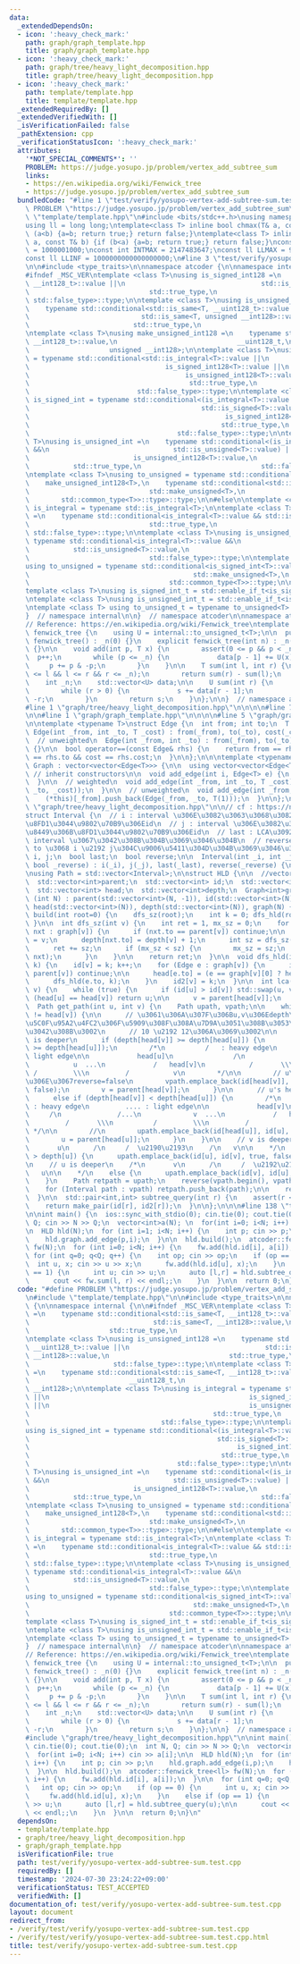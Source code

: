 ```yaml
---
data:
  _extendedDependsOn:
  - icon: ':heavy_check_mark:'
    path: graph/graph_template.hpp
    title: graph/graph_template.hpp
  - icon: ':heavy_check_mark:'
    path: graph/tree/heavy_light_decomposition.hpp
    title: graph/tree/heavy_light_decomposition.hpp
  - icon: ':heavy_check_mark:'
    path: template/template.hpp
    title: template/template.hpp
  _extendedRequiredBy: []
  _extendedVerifiedWith: []
  _isVerificationFailed: false
  _pathExtension: cpp
  _verificationStatusIcon: ':heavy_check_mark:'
  attributes:
    '*NOT_SPECIAL_COMMENTS*': ''
    PROBLEM: https://judge.yosupo.jp/problem/vertex_add_subtree_sum
    links:
    - https://en.wikipedia.org/wiki/Fenwick_tree
    - https://judge.yosupo.jp/problem/vertex_add_subtree_sum
  bundledCode: "#line 1 \"test/verify/yosupo-vertex-add-subtree-sum.test.cpp\"\n#define\
    \ PROBLEM \"https://judge.yosupo.jp/problem/vertex_add_subtree_sum\"\n#line 1\
    \ \"template/template.hpp\"\n#include <bits/stdc++.h>\nusing namespace std;\n\
    using ll = long long;\ntemplate<class T> inline bool chmax(T& a, const T& b) {if\
    \ (a<b) {a=b; return true;} return false;}\ntemplate<class T> inline bool chmin(T&\
    \ a, const T& b) {if (b<a) {a=b; return true;} return false;}\nconst int INTINF\
    \ = 1000001000;\nconst int INTMAX = 2147483647;\nconst ll LLMAX = 9223372036854775807;\n\
    const ll LLINF = 1000000000000000000;\n#line 3 \"test/verify/yosupo-vertex-add-subtree-sum.test.cpp\"\
    \n\n#include <type_traits>\n\nnamespace atcoder {\n\nnamespace internal {\n\n\
    #ifndef _MSC_VER\ntemplate <class T>\nusing is_signed_int128 =\n    typename std::conditional<std::is_same<T,\
    \ __int128_t>::value ||\n                                  std::is_same<T, __int128>::value,\n\
    \                              std::true_type,\n                             \
    \ std::false_type>::type;\n\ntemplate <class T>\nusing is_unsigned_int128 =\n\
    \    typename std::conditional<std::is_same<T, __uint128_t>::value ||\n      \
    \                            std::is_same<T, unsigned __int128>::value,\n    \
    \                          std::true_type,\n                              std::false_type>::type;\n\
    \ntemplate <class T>\nusing make_unsigned_int128 =\n    typename std::conditional<std::is_same<T,\
    \ __int128_t>::value,\n                              __uint128_t,\n          \
    \                    unsigned __int128>;\n\ntemplate <class T>\nusing is_integral\
    \ = typename std::conditional<std::is_integral<T>::value ||\n                \
    \                                  is_signed_int128<T>::value ||\n           \
    \                                       is_unsigned_int128<T>::value,\n      \
    \                                        std::true_type,\n                   \
    \                           std::false_type>::type;\n\ntemplate <class T>\nusing\
    \ is_signed_int = typename std::conditional<(is_integral<T>::value &&\n      \
    \                                           std::is_signed<T>::value) ||\n   \
    \                                                 is_signed_int128<T>::value,\n\
    \                                                std::true_type,\n           \
    \                                     std::false_type>::type;\n\ntemplate <class\
    \ T>\nusing is_unsigned_int =\n    typename std::conditional<(is_integral<T>::value\
    \ &&\n                               std::is_unsigned<T>::value) ||\n        \
    \                          is_unsigned_int128<T>::value,\n                   \
    \           std::true_type,\n                              std::false_type>::type;\n\
    \ntemplate <class T>\nusing to_unsigned = typename std::conditional<\n    is_signed_int128<T>::value,\n\
    \    make_unsigned_int128<T>,\n    typename std::conditional<std::is_signed<T>::value,\n\
    \                              std::make_unsigned<T>,\n                      \
    \        std::common_type<T>>::type>::type;\n\n#else\n\ntemplate <class T> using\
    \ is_integral = typename std::is_integral<T>;\n\ntemplate <class T>\nusing is_signed_int\
    \ =\n    typename std::conditional<is_integral<T>::value && std::is_signed<T>::value,\n\
    \                              std::true_type,\n                             \
    \ std::false_type>::type;\n\ntemplate <class T>\nusing is_unsigned_int =\n   \
    \ typename std::conditional<is_integral<T>::value &&\n                       \
    \           std::is_unsigned<T>::value,\n                              std::true_type,\n\
    \                              std::false_type>::type;\n\ntemplate <class T>\n\
    using to_unsigned = typename std::conditional<is_signed_int<T>::value,\n     \
    \                                         std::make_unsigned<T>,\n           \
    \                                   std::common_type<T>>::type;\n\n#endif\n\n\
    template <class T>\nusing is_signed_int_t = std::enable_if_t<is_signed_int<T>::value>;\n\
    \ntemplate <class T>\nusing is_unsigned_int_t = std::enable_if_t<is_unsigned_int<T>::value>;\n\
    \ntemplate <class T> using to_unsigned_t = typename to_unsigned<T>::type;\n\n\
    }  // namespace internal\n\n}  // namespace atcoder\n\nnamespace atcoder {\n\n\
    // Reference: https://en.wikipedia.org/wiki/Fenwick_tree\ntemplate <class T> struct\
    \ fenwick_tree {\n    using U = internal::to_unsigned_t<T>;\n\n  public:\n   \
    \ fenwick_tree() : _n(0) {}\n    explicit fenwick_tree(int n) : _n(n), data(n)\
    \ {}\n\n    void add(int p, T x) {\n        assert(0 <= p && p < _n);\n      \
    \  p++;\n        while (p <= _n) {\n            data[p - 1] += U(x);\n       \
    \     p += p & -p;\n        }\n    }\n\n    T sum(int l, int r) {\n        assert(0\
    \ <= l && l <= r && r <= _n);\n        return sum(r) - sum(l);\n    }\n\n  private:\n\
    \    int _n;\n    std::vector<U> data;\n\n    U sum(int r) {\n        U s = 0;\n\
    \        while (r > 0) {\n            s += data[r - 1];\n            r -= r &\
    \ -r;\n        }\n        return s;\n    }\n};\n\n}  // namespace atcoder\n\n\
    #line 1 \"graph/tree/heavy_light_decomposition.hpp\"\n\n\n\n#line 7 \"graph/tree/heavy_light_decomposition.hpp\"\
    \n\n#line 1 \"graph/graph_template.hpp\"\n\n\n\n#line 5 \"graph/graph_template.hpp\"\
    \n\ntemplate <typename T>\nstruct Edge {\n  int from; int to;\n  T cost;\n\n \
    \ Edge(int _from, int _to, T _cost) : from(_from), to(_to), cost(_cost) {}\n\n\
    \  // unweighted\n  Edge(int _from, int _to) : from(_from), to(_to), cost(T(1))\
    \ {}\n\n  bool operator==(const Edge& rhs) {\n    return from == rhs.from && to\
    \ == rhs.to && cost == rhs.cost;\n  }\n\n};\n\n\ntemplate <typename T>\nstruct\
    \ Graph : vector<vector<Edge<T>>> {\n\n  using vector<vector<Edge<T>>>::vector;\
    \ // inherit constructors\n\n  void add_edge(int i, Edge<T> e) {\n    (*this)[i].push_back(e);\n\
    \  }\n\n  // weighted\n  void add_edge(int _from, int _to, T _cost) {\n    (*this)[_from].push_back(Edge(_from,\
    \ _to, _cost));\n  }\n\n  // unweighted\n  void add_edge(int _from, int _to) {\n\
    \    (*this)[_from].push_back(Edge(_from, _to, T(1)));\n  }\n\n};\n\n\n#line 9\
    \ \"graph/tree/heavy_light_decomposition.hpp\"\n\n// cf : https://ngtkana.hatenablog.com/entry/2024/06/24/200138\n\
    struct Interval {\n  // i : interval \u306E\u3082\u3063\u3068\u3082\u6839\u306B\
    \u8FD1\u3044\u9802\u70B9\u306Eid\n  // j : interval \u306E\u3082\u3063\u3068\u3082\
    \u8449\u306B\u8FD1\u3044\u9802\u70B9\u306Eid\n  // last : LCA\u3092\u542B\u3080\
    \ interval \u3067\u3042\u308B\u304B\u3069\u3046\u304B\n  // reverse : from \u2192\
    \ to \u3068 i \u2192 j\u304C\u9006\u5411\u304D\u304B\u3069\u3046\u304B\n  int\
    \ i, j;\n  bool last;\n  bool reverse;\n\n  Interval(int _i, int _j, bool _last,\
    \ bool _reverse) : i(_i), j(_j), last(_last), reverse(_reverse) {\n\n  }\n};\n\
    \nusing Path = std::vector<Interval>;\n\nstruct HLD {\n\n  //vector<vector<int>>children;\n\
    \  std::vector<int>parent;\n  std::vector<int> id;\n  std::vector<int> id2;\n\
    \  std::vector<int> head;\n  std::vector<int>depth;\n  Graph<int>graph;\n\n  HLD\
    \ (int N) : parent(std::vector<int>(N, -1)), id(std::vector<int>(N)), id2(std::vector<int>(N)),\
    \ head(std::vector<int>(N)), depth(std::vector<int>(N)), graph(N) {}\n\n  void\
    \ build(int root=0) {\n    dfs_sz(root);\n    int k = 0; dfs_hld(root, k);\n \
    \ }\n\n  int dfs_sz(int v) {\n    int ret = 1, mx_sz = 0;\n    for (Edge<int>&\
    \ nxt : graph[v]) {\n      if (nxt.to == parent[v]) continue;\n\n      parent[nxt.to]\
    \ = v;\n      depth[nxt.to] = depth[v] + 1;\n      int sz = dfs_sz(nxt.to);\n\
    \      ret += sz;\n      if (mx_sz < sz) {\n        mx_sz = sz;\n        std::swap(graph[v][0],\
    \ nxt);\n      }\n    }\n\n    return ret;\n  }\n\n  void dfs_hld(int v, int&\
    \ k) {\n    id[v] = k; k++;\n    for (Edge e : graph[v]) {\n      if (e.to ==\
    \ parent[v]) continue;\n\n      head[e.to] = (e == graph[v][0] ? head[v] : e.to);\n\
    \      dfs_hld(e.to, k);\n    }\n    id2[v] = k;\n  }\n\n  int lca(int u, int\
    \ v) {\n    while (true) {\n      if (id[u] > id[v]) std::swap(u, v);\n      if\
    \ (head[u] == head[v]) return u;\n\n      v = parent[head[v]];\n    }\n  }\n\n\
    \  Path get_path(int u, int v) {\n    Path upath, vpath;\n\n    while (head[u]\
    \ != head[v]) {\n\n      // \u3061\u306A\u307F\u306Bu,v\u306Edepth\u306E\u5927\
    \u5C0F\u95A2\u4FC2\u306F\u5909\u308F\u308A\u7D9A\u3051\u308B\u3053\u3068\u3082\
    \u3042\u308B\u3002\n      // 10 \u2192 12\u306A\u3069\u3002\n\n      // v's head\
    \ is deeper\n      if (depth[head[v]] >= depth[head[u]]) {\n        assert(depth[head[v]]\
    \ >= depth[head[u]]);\n        /*\n          /   : heavy edge\n         .... :\
    \ light edge\n\n            head[u]\n               /\n              /...\n  \
    \           u  ...\n            /   head[v]\n           /       \\\n         \
    \ /         \\\n         /           v\n        */\n\n        // u\u2192v \u306A\
    \u306E\u3067reverse=false\n        vpath.emplace_back(id[head[v]], id[v], false,\
    \ false);\n        v = parent[head[v]];\n      }\n\n      // u's head is deeper\n\
    \      else if (depth[head[v]] < depth[head[u]]) {\n        /*\n          /  \
    \ : heavy edge\n         .... : light edge\n\n            head[v]\n          \
    \     /\n              /...\n             v  ...\n            /   head[u]\n  \
    \         /       \\\n          /         \\\n         /           u\n       \
    \ */\n\n        //\n        upath.emplace_back(id[head[u]], id[u], false, true);\n\
    \        u = parent[head[u]];\n      }\n    }\n\n    // v is deeper\n    /*\n\
    \       u\n      /\n     /  \u2190\u2193\n    /\n   v\n\n    */\n    if (depth[v]\
    \ > depth[u]) {\n      upath.emplace_back(id[u], id[v], true, false);\n    }\n\
    \n    // u is deeper\n    /*\n       v\n      /\n     /  \u2192\u2191\n    /\n\
    \   u\n\n    */\n    else {\n      upath.emplace_back(id[v], id[u], true, true);\n\
    \    }\n    Path retpath = upath;\n    reverse(vpath.begin(), vpath.end());\n\
    \    for (Interval path : vpath) retpath.push_back(path);\n\n    return retpath;\n\
    \  }\n\n  std::pair<int,int> subtree_query(int r) {\n    assert(r < int(id.size()));\n\
    \    return make_pair(id[r], id2[r]);\n  }\n\n};\n\n\n#line 138 \"test/verify/yosupo-vertex-add-subtree-sum.test.cpp\"\
    \n\nint main() {\n  ios::sync_with_stdio(0); cin.tie(0); cout.tie(0);\n  int N,\
    \ Q; cin >> N >> Q;\n  vector<int>a(N); \n  for(int i=0; i<N; i++) cin >> a[i];\n\
    \n  HLD hld(N);\n  for (int i=1; i<N; i++) {\n    int p; cin >> p;\n    hld.graph.add_edge(i,p);\n\
    \    hld.graph.add_edge(p,i);\n  }\n\n  hld.build();\n  atcoder::fenwick_tree<ll>\
    \ fw(N);\n  for (int i=0; i<N; i++) {\n    fw.add(hld.id[i], a[i]);\n  }\n\n \
    \ for (int q=0; q<Q; q++) {\n    int op; cin >> op;\n    if (op == 0) {\n    \
    \  int u, x; cin >> u >> x;\n      fw.add(hld.id[u], x);\n    }\n    else if (op\
    \ == 1) {\n      int u; cin >> u;\n      auto [l,r] = hld.subtree_query(u);\n\n\
    \      cout << fw.sum(l, r) << endl;;\n    }\n  }\n\n  return 0;\n}\n"
  code: "#define PROBLEM \"https://judge.yosupo.jp/problem/vertex_add_subtree_sum\"\
    \n#include \"template/template.hpp\"\n\n#include <type_traits>\n\nnamespace atcoder\
    \ {\n\nnamespace internal {\n\n#ifndef _MSC_VER\ntemplate <class T>\nusing is_signed_int128\
    \ =\n    typename std::conditional<std::is_same<T, __int128_t>::value ||\n   \
    \                               std::is_same<T, __int128>::value,\n          \
    \                    std::true_type,\n                              std::false_type>::type;\n\
    \ntemplate <class T>\nusing is_unsigned_int128 =\n    typename std::conditional<std::is_same<T,\
    \ __uint128_t>::value ||\n                                  std::is_same<T, unsigned\
    \ __int128>::value,\n                              std::true_type,\n         \
    \                     std::false_type>::type;\n\ntemplate <class T>\nusing make_unsigned_int128\
    \ =\n    typename std::conditional<std::is_same<T, __int128_t>::value,\n     \
    \                         __uint128_t,\n                              unsigned\
    \ __int128>;\n\ntemplate <class T>\nusing is_integral = typename std::conditional<std::is_integral<T>::value\
    \ ||\n                                                  is_signed_int128<T>::value\
    \ ||\n                                                  is_unsigned_int128<T>::value,\n\
    \                                              std::true_type,\n             \
    \                                 std::false_type>::type;\n\ntemplate <class T>\n\
    using is_signed_int = typename std::conditional<(is_integral<T>::value &&\n  \
    \                                               std::is_signed<T>::value) ||\n\
    \                                                    is_signed_int128<T>::value,\n\
    \                                                std::true_type,\n           \
    \                                     std::false_type>::type;\n\ntemplate <class\
    \ T>\nusing is_unsigned_int =\n    typename std::conditional<(is_integral<T>::value\
    \ &&\n                               std::is_unsigned<T>::value) ||\n        \
    \                          is_unsigned_int128<T>::value,\n                   \
    \           std::true_type,\n                              std::false_type>::type;\n\
    \ntemplate <class T>\nusing to_unsigned = typename std::conditional<\n    is_signed_int128<T>::value,\n\
    \    make_unsigned_int128<T>,\n    typename std::conditional<std::is_signed<T>::value,\n\
    \                              std::make_unsigned<T>,\n                      \
    \        std::common_type<T>>::type>::type;\n\n#else\n\ntemplate <class T> using\
    \ is_integral = typename std::is_integral<T>;\n\ntemplate <class T>\nusing is_signed_int\
    \ =\n    typename std::conditional<is_integral<T>::value && std::is_signed<T>::value,\n\
    \                              std::true_type,\n                             \
    \ std::false_type>::type;\n\ntemplate <class T>\nusing is_unsigned_int =\n   \
    \ typename std::conditional<is_integral<T>::value &&\n                       \
    \           std::is_unsigned<T>::value,\n                              std::true_type,\n\
    \                              std::false_type>::type;\n\ntemplate <class T>\n\
    using to_unsigned = typename std::conditional<is_signed_int<T>::value,\n     \
    \                                         std::make_unsigned<T>,\n           \
    \                                   std::common_type<T>>::type;\n\n#endif\n\n\
    template <class T>\nusing is_signed_int_t = std::enable_if_t<is_signed_int<T>::value>;\n\
    \ntemplate <class T>\nusing is_unsigned_int_t = std::enable_if_t<is_unsigned_int<T>::value>;\n\
    \ntemplate <class T> using to_unsigned_t = typename to_unsigned<T>::type;\n\n\
    }  // namespace internal\n\n}  // namespace atcoder\n\nnamespace atcoder {\n\n\
    // Reference: https://en.wikipedia.org/wiki/Fenwick_tree\ntemplate <class T> struct\
    \ fenwick_tree {\n    using U = internal::to_unsigned_t<T>;\n\n  public:\n   \
    \ fenwick_tree() : _n(0) {}\n    explicit fenwick_tree(int n) : _n(n), data(n)\
    \ {}\n\n    void add(int p, T x) {\n        assert(0 <= p && p < _n);\n      \
    \  p++;\n        while (p <= _n) {\n            data[p - 1] += U(x);\n       \
    \     p += p & -p;\n        }\n    }\n\n    T sum(int l, int r) {\n        assert(0\
    \ <= l && l <= r && r <= _n);\n        return sum(r) - sum(l);\n    }\n\n  private:\n\
    \    int _n;\n    std::vector<U> data;\n\n    U sum(int r) {\n        U s = 0;\n\
    \        while (r > 0) {\n            s += data[r - 1];\n            r -= r &\
    \ -r;\n        }\n        return s;\n    }\n};\n\n}  // namespace atcoder\n\n\
    #include \"graph/tree/heavy_light_decomposition.hpp\"\n\nint main() {\n  ios::sync_with_stdio(0);\
    \ cin.tie(0); cout.tie(0);\n  int N, Q; cin >> N >> Q;\n  vector<int>a(N); \n\
    \  for(int i=0; i<N; i++) cin >> a[i];\n\n  HLD hld(N);\n  for (int i=1; i<N;\
    \ i++) {\n    int p; cin >> p;\n    hld.graph.add_edge(i,p);\n    hld.graph.add_edge(p,i);\n\
    \  }\n\n  hld.build();\n  atcoder::fenwick_tree<ll> fw(N);\n  for (int i=0; i<N;\
    \ i++) {\n    fw.add(hld.id[i], a[i]);\n  }\n\n  for (int q=0; q<Q; q++) {\n \
    \   int op; cin >> op;\n    if (op == 0) {\n      int u, x; cin >> u >> x;\n \
    \     fw.add(hld.id[u], x);\n    }\n    else if (op == 1) {\n      int u; cin\
    \ >> u;\n      auto [l,r] = hld.subtree_query(u);\n\n      cout << fw.sum(l, r)\
    \ << endl;;\n    }\n  }\n\n  return 0;\n}\n"
  dependsOn:
  - template/template.hpp
  - graph/tree/heavy_light_decomposition.hpp
  - graph/graph_template.hpp
  isVerificationFile: true
  path: test/verify/yosupo-vertex-add-subtree-sum.test.cpp
  requiredBy: []
  timestamp: '2024-07-30 23:24:22+09:00'
  verificationStatus: TEST_ACCEPTED
  verifiedWith: []
documentation_of: test/verify/yosupo-vertex-add-subtree-sum.test.cpp
layout: document
redirect_from:
- /verify/test/verify/yosupo-vertex-add-subtree-sum.test.cpp
- /verify/test/verify/yosupo-vertex-add-subtree-sum.test.cpp.html
title: test/verify/yosupo-vertex-add-subtree-sum.test.cpp
---
```

